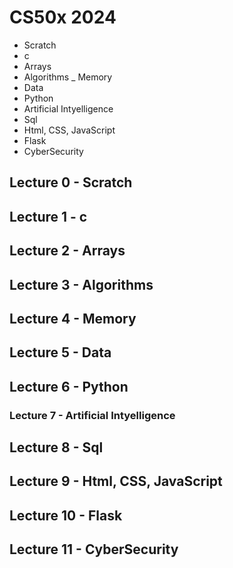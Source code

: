 # CS50x 2024

- Scratch
- c
- Arrays
- Algorithms
_ Memory
- Data
- Python
- Artificial Intyelligence
- Sql
- Html, CSS, JavaScript
- Flask
- CyberSecurity


## Lecture 0 - Scratch

###


## Lecture 1 - c

###


## Lecture 2 - Arrays

###


## Lecture 3 - Algorithms


###


## Lecture 4 - Memory

###


## Lecture 5 - Data

###


## Lecture 6 - Python

###


### Lecture 7 - Artificial Intyelligence

###


## Lecture 8 - Sql

###


## Lecture 9 - Html, CSS, JavaScript

###


## Lecture 10 - Flask

###


## Lecture 11 - CyberSecurity

###